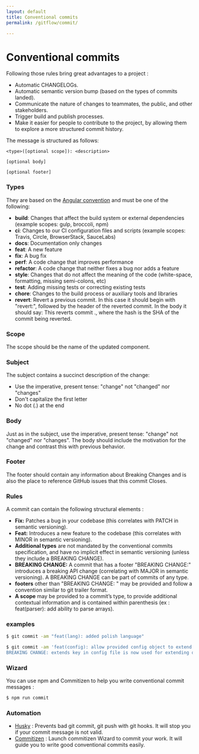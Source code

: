 ```yaml
---
layout: default
title: Conventional commits
permalink: /gitflow/commit/

---
```


# Conventional commits

Following those rules bring great advantages to a project :

- Automatic CHANGELOGs.
- Automatic semantic version bump (based on the types of commits landed).
- Communicate the nature of changes to teammates, the public, and other stakeholders.
- Trigger build and publish processes.
- Make it easier for people to contribute to the project, by allowing them to explore a more structured commit history.

The message is structured as follows:

```
<type>([optional scope]): <description>

[optional body]

[optional footer]
```

### Types

They are based on the [Angular convention](https://github.com/angular/angular/blob/22b96b9/CONTRIBUTING.md#-commit-message-guidelines) and must be one of the following:

- **build**: Changes that affect the build system or external dependencies (example scopes: gulp, broccoli, npm)
- **ci**: Changes to our CI configuration files and scripts (example scopes: Travis, Circle, BrowserStack, SauceLabs)
- **docs**: Documentation only changes
- **feat**: A new feature
- **fix**: A bug fix
- **perf**: A code change that improves performance
- **refactor**: A code change that neither fixes a bug nor adds a feature
- **style**: Changes that do not affect the meaning of the code (white-space, formatting, missing semi-colons, etc)
- **test**: Adding missing tests or correcting existing tests
- **chore**: Changes to the build process or auxiliary tools and libraries
- **revert**: Revert a previous commit. In this case it should begin with "revert:", followed by the header of the reverted commit. In the body it should say: This reverts commit <hash>., where the hash is the SHA of the commit being reverted.

### Scope

The scope should be the name of the updated component.

### Subject

The subject contains a succinct description of the change:

- Use the imperative, present tense: "change" not "changed" nor "changes"
- Don't capitalize the first letter
- No dot (.) at the end

### Body

Just as in the subject, use the imperative, present tense: "change" not "changed" nor "changes". The body should include the motivation for the change and contrast this with previous behavior.

### Footer

The footer should contain any information about Breaking Changes and is also the place to reference GitHub issues that this commit Closes.

### Rules

A commit can contain the following structural elements :

- **Fix:** Patches a bug in your codebase (this correlates with PATCH in semantic versioning).
- **Feat:** Introduces a new feature to the codebase (this correlates with MINOR in semantic versioning).
- **Additional types** are not mandated by the conventional commits specification, and have no implicit effect in semantic versioning (unless they include a BREAKING CHANGE).
- **BREAKING CHANGE:** A commit that has a footer "BREAKING CHANGE:" introduces a breaking API change (correlating with MAJOR in semantic versioning). A BREAKING CHANGE can be part of commits of any type.
- **footers** other than "BREAKING CHANGE: <description>" may be provided and follow a convention similar to git trailer format.
- **A scope** may be provided to a commit’s type, to provide additional contextual information and is contained within parenthesis (ex : feat(parser): add ability to parse arrays).

### examples

```bash
$ git commit -am "feat(lang): added polish language"
```

```bash
$ git commit -am 'feat(config): allow provided config object to extend other configs
BREAKING CHANGE: extends key in config file is now used for extending other config files'
```

### Wizard

You can use npm and Commitizen to help you write conventional commit messages :

```bash
$ npm run commit
```

### Automation

- [Husky](https://github.com/typicode/husky) :
  Prevents bad git commit, git push with git hooks. It will stop you if your commit message is not valid.
- [Commitizen](https://github.com/commitizen/cz-cli) :
  Launch commitizen Wizard to commit your work. It will guide you to write good conventional commits easily.